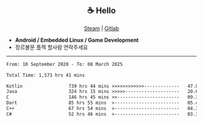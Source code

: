 <h2 align="center"> ☕ Hello </h2>

<p align="center">
  <a href="https://steamcommunity.com/id/Niforances/">Steam</a> |
  <a href="https://gitlab.com/niforances">Gitlab</a>
</p>

 - **Android / Embedded Linux / Game Development**
 - 장르불문 플젝 할사람 연락주세요

------

<!--START_SECTION:waka-->

```txt
From: 10 September 2020 - To: 08 March 2025

Total Time: 1,573 hrs 41 mins

Kotlin                 739 hrs 44 mins >>>>>>>>>>>>-------------   47.01 %
Java                   324 hrs 15 mins >>>>>--------------------   20.60 %
C                      146 hrs 45 mins >>-----------------------   09.33 %
Dart                   85 hrs 55 mins  >------------------------   05.46 %
C++                    67 hrs 54 mins  >------------------------   04.31 %
C#                     52 hrs 46 mins  >------------------------   03.35 %
```

<!--END_SECTION:waka-->
